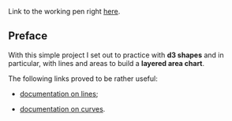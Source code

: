 Link to the working pen right [here](https://codepen.io/borntofrappe/full/xaxPVv).

## Preface

With this simple project I set out to practice with **d3 shapes** and in particular, with lines and areas to build a **layered area chart**.

The following links proved to be rather useful:

- [documentation on lines](https://github.com/d3/d3-shape#lines);

- [documentation on curves](https://github.com/d3/d3-shape#curves).

